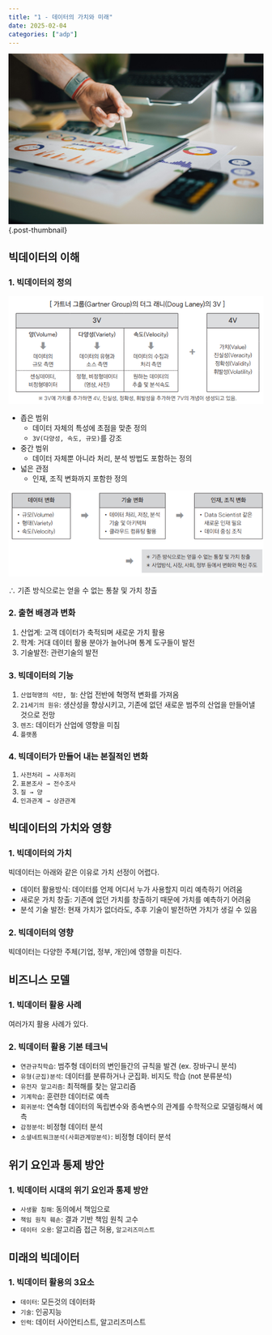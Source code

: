 ```yaml
---
title: "1 - 데이터의 가치와 미래"
date: 2025-02-04
categories: ["adp"]
---
```


![](/img/stat-thumb.jpg){.post-thumbnail}

## 빅데이터의 이해

### 1. 빅데이터의 정의

![](img/2025-02-08-12-15-57.png)

- 좁은 범위
   - 데이터 자체의 특성에 초점을 맞춘 정의
   - `3V(다양성, 속도, 규모)`를 강조
- 중간 범위
   - 데이터 자체뿐 아니라 처리, 분석 방법도 포함하는 정의
- 넓은 관점
   - 인재, 조직 변화까지 포함한 정의

![](img/2025-02-08-12-16-09.png)

∴ 기존 방식으로는 얻을 수 없는 통찰 및 가치 창출

### 2. 출현 배경과 변화

1. 산업계: 고객 데이터가 축적되며 새로운 가치 활용
1. 학계: 거대 데이터 활용 분야가 늘어나며 통계 도구들이 발전
1. 기술발전: 관련기술의 발전

### 3. 빅데이터의 기능

1. `산업혁명의 석탄, 철`: 산업 전반에 혁명적 변화를 가져옴
1. `21세기의 원유`: 생산성을 향상시키고, 기존에 없던 새로운 범주의 산업을 만들어낼 것으로 전망
1. `렌즈`: 데이터가 산업에 영향을 미침
1. `플랫폼`

### 4. 빅데이터가 만들어 내는 본질적인 변화

1. `사전처리 → 사후처리`
1. `표본조사 → 전수조사`
1. `질 → 양`
1. `인과관계 → 상관관계`

## 빅데이터의 가치와 영향

### 1. 빅데이터의 가치

빅데이터는 아래와 같은 이유로 가치 선정이 어렵다.

- 데이터 활용방식: 데이터를 언제 어디서 누가 사용할지 미리 예측하기 어려움
- 새로운 가치 창출: 기존에 없던 가치를 창출하기 때문에 가치를 예측하기 어려움
- 분석 기술 발전: 현재 가치가 없더라도, 추후 기술이 발전하면 가치가 생길 수 있음

### 2. 빅데이터의 영향

빅데이터는 다양한 주체(기업, 정부, 개인)에 영향을 미친다.

## 비즈니스 모델

### 1. 빅데이터 활용 사례

여러가지 활용 사례가 있다.

### 2. 빅데이터 활용 기본 테크닉

- `연관규칙학습`: 범주형 데이터의 변인들간의 규칙을 발견 (ex. 장바구니 분석)
- `유형(군집)분석`: 데이터를 분류하거나 군집화. 비지도 학습 (not 분류분석)
- `유전자 알고리즘`: 최적해를 찾는 알고리즘
- `기계학습`: 훈련한 데이터로 예측
- `회귀분석`: 연속형 데이터의 독립변수와 종속변수의 관계를 수학적으로 모델링해서 예측
- `감정분석`: 비정형 데이터 분석
- `소셜네트워크분석(사회관계망분석)`: 비정형 데이터 분석

## 위기 요인과 통제 방안

### 1. 빅데이터 시대의 위기 요인과 통제 방안

- `사생활 침해`: 동의에서 책임으로
- `책임 원칙 훼손`: 결과 기반 책임 원칙 고수
- `데이터 오용`: 알고리즘 접근 허용, `알고리즈미스트`

## 미래의 빅데이터

### 1. 빅데이터 활용의 3요소

- `데이터`: 모든것의 데이터화
- `기술`: 인공지능
- `인력`: 데이터 사이언티스트, 알고리즈미스트
